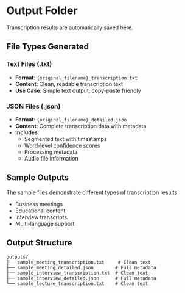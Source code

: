 # Output Folder

Transcription results are automatically saved here.

## File Types Generated

### Text Files (.txt)
- **Format**: `{original_filename}_transcription.txt`
- **Content**: Clean, readable transcription text
- **Use Case**: Simple text output, copy-paste friendly

### JSON Files (.json)
- **Format**: `{original_filename}_detailed.json`  
- **Content**: Complete transcription data with metadata
- **Includes**: 
  - Segmented text with timestamps
  - Word-level confidence scores
  - Processing metadata
  - Audio file information

## Sample Outputs

The sample files demonstrate different types of transcription results:
- Business meetings
- Educational content  
- Interview transcripts
- Multi-language support

## Output Structure

```
outputs/
├── sample_meeting_transcription.txt     # Clean text
├── sample_meeting_detailed.json        # Full metadata
├── sample_interview_transcription.txt  # Clean text
├── sample_interview_detailed.json      # Full metadata
└── sample_lecture_transcription.txt    # Clean text
```